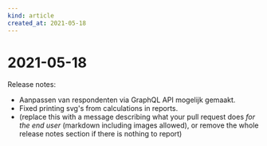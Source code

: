 ```yaml
---
kind: article
created_at: 2021-05-18
---
```


# 2021-05-18

Release notes:

* Aanpassen van respondenten via GraphQL API mogelijk gemaakt.
* Fixed printing svg's from calculations in reports.
* (replace this with a message describing what your pull request does *for the end user* (markdown including images allowed), or remove the whole release notes section if there is nothing to report)
